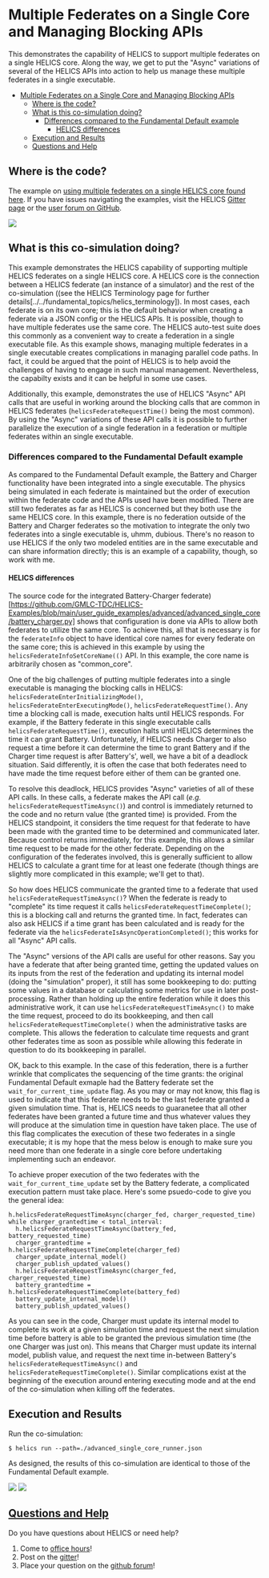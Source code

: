 # Multiple Federates on a Single Core and Managing Blocking APIs

This demonstrates the capability of HELICS to support multiple federates on a single HELICS core. Along the way, we get to put the "Async" variations of several of the HELICS APIs into action to help us manage these multiple federates in a single executable. 

- [Multiple Federates on a Single Core and Managing Blocking APIs](#multiple-federates-on-a-single-core-and-managing-blocking-apis)
  - [Where is the code?](#where-is-the-code)
  - [What is this co-simulation doing?](#what-is-this-co-simulation-doing)
    - [Differences compared to the Fundamental Default example](#differences-compared-to-the-fundamental-default-example)
      - [HELICS differences](#helics-differences)
  - [Execution and Results](#execution-and-results)
  - [Questions and Help](#questions-and-help)

## Where is the code?

The example on [using multiple federates on a single HELICS core found here](https://github.com/GMLC-TDC/HELICS-Examples/tree/main/user_guide_examples/advanced/advanced_single_core). If you have issues navigating the examples, visit the HELICS [Gitter page](https://gitter.im/GMLC-TDC/HELICS) or the [user forum on GitHub](https://github.com/GMLC-TDC/HELICS/discussions).

[![](https://github.com/GMLC-TDC/helics_doc_resources/raw/main/user_guide/advanced_single_core_github.png)](https://github.com/GMLC-TDC/helics_doc_resources/raw/main/user_guide/advanced_single_core_github.png)



## What is this co-simulation doing?

This example demonstrates the HELICS capability of supporting multiple HELICS federates on a single HELICS core. A HELICS core is the connection between a HELICS federate (an instance of a simulator) and the rest of the co-simulation ((see the HELICS Terminology page for further details[../../fundamental_topics/helics_terminology]). In most cases, each federate is on its own core; this is the default behavior when creating a federate via a JSON config or the HELICS APIs. It is possible, though to have multiple federates use the same core. The HELICS auto-test suite does this commonly as a convenient way to create a federation in a single executable file. As this example shows, managing multiple federates in a single executable creates complications in managing parallel code paths. In fact, it could be argued that the point of HELICS is to help avoid the challenges of having to engage in such manual management. Nevertheless, the capabilty exists and it can be helpful in some use cases.

Additionally, this example, demonstrates the use of HELICS "Async" API calls that are useful in working around the blocking calls that are common in HELICS federates (`helicsFederateRequestTime()` being the most common). By using the "Async" variations of these API calls it is possible to further parallelize the execution of a single federation in a federation or multiple federates within an single executable.

### Differences compared to the Fundamental Default example

As compared to the Fundamental Default example, the Battery and Charger functionality have been integrated into a single executable. The physics being simulated in each federate is maintained but the order of execution within the federate code and the APIs used have been modified. There are still two federates as far as HELICS is concerned but they both use the same HELICS core. In this example, there is no federation outside of the Battery and Charger federates so the motivation to integrate the only two federates into a single executable is, uhmm, dubious. There's no reason to use HELICS if the only two modeled entities are in the same executable and can share information directly; this is an example of a capability, though, so work with me.

#### HELICS differences

The source code for the integrated Battery-Charger federate)[https://github.com/GMLC-TDC/HELICS-Examples/blob/main/user_guide_examples/advanced/advanced_single_core/battery_charger.py] shows that configuration is done via APIs to allow both federates to utilize the same core. To achieve this, all that is necessary is for the `federateInfo` object to have identical core names for every federate on the same core; this is achieved in this example by using the `helicsFederateInfoSetCoreName(()` API. In this example, the core name is arbitrarily chosen as "common_core". 

One of the big challenges of putting multiple federates into a single executable is managing the blocking calls in HELICS: `helicsFederateEnterInitializingMode()`, `helicsFederateEnterExecutingMode()`, `helicsFederateRequestTime()`. Any time a blocking call is made, execution halts until HELICS responds. For example, if the Battery federate in this single executable calls `helicsFederateRequestTime()`, execution halts until HELICS determines the time it can grant Battery. Unfortunately, if HELICS needs Charger to also request a time before it can determine the time to grant Battery and if the Charger time request is after Battery's', well, we have a bit of a deadlock situation. Said differently, it is often the case that both federates need to have made the time request before either of them can be granted one. 

To resolve this deadlock, HELICS provides "Async" varieties of all of these API calls. In these calls, a federate makes the API call (_e.g._ `helicsFederateRequestTimeAsync()`) and control is immediately returned to the code and no return value (the granted time) is provided. From the HELICS standpoint, it considers the time request for that federate to have been made with the granted time to be determined and communicated later. Because control returns immediately, for this example, this allows a similar time request to be made for the other federate. Depending on the configuration of the federates involved, this is generally sufficient to allow HELICS to calculate a grant time for at least one federate (though things are slightly more complicated in this example; we'll get to that).

So how does HELICS communicate the granted time to a federate that used `helicsFederateRequestTimeAsync()`? When the federate is ready to "complete" its time request it calls `helicsFederateRequestTimeComplete()`; this is a blocking call and returns the granted time. In fact, federates can also ask HELICS if a time grant has been calculated and is ready for the federate via the `helicsFederateIsAsyncOperationCompleted()`; this works for all "Async" API calls.

The "Async" versions of the API calls are useful for other reasons. Say you have a federate that after being granted time, getting the updated values on its inputs from the rest of the federation and updating its internal model (doing the "simulation" proper), it still has some bookkeeping to do: putting some values in a database or calculating some metrics for use in later post-processing. Rather than holding up the entire federation while it does this administrative work, it can use `helicsFederateRequestTimeAsync()` to make the time request, proceed to do its bookkeeping, and then call `helicsFederateRequestTimeComplete()` when the administrative tasks are complete. This allows the federation to calculate time requests and grant other federates time as soon as possible while allowing this federate in question to do its bookkeeping in parallel.

OK, back to this example. In the case of this federation, there is a further wrinkle that complicates the sequencing of the time grants: the original Fundamental Default exmaple had the Battery federate set the `wait_for_current_time_update` flag. As you may or may not know, this flag is used to indicate that this federate needs to be the last federate granted a given simulation time. That is, HELICS needs to guaranetee that all other federates have been granted a future time and thus whatever values they will produce at the simulation time in question have taken place. The use of this flag complicates the execution of these two federates in a single executable; it is my hope that the mess below is enough to make sure you need more than one federate in a single core before undertaking implementing such an endeavor. 

To achieve proper execution of the two federates with the `wait_for_current_time_update` set by the Battery federate, a complicated execution pattern must take place. Here's some psuedo-code to give you the general idea:

```
h.helicsFederateRequestTimeAsync(charger_fed, charger_requested_time)
while charger_grantedtime < total_interval:
  h.helicsFederateRequestTimeAsync(battery_fed, battery_requested_time)
  charger_grantedtime = h.helicsFederateRequestTimeComplete(charger_fed)
  charger_update_internal_model()
  charger_publish_updated_values()
  h.helicsFederateRequestTimeAsync(charger_fed, charger_requested_time)
  battery_grantedtime = h.helicsFederateRequestTimeComplete(battery_fed)
  battery_update_internal_model()
  battery_publish_updated_values()
```

As you can see in the code, Charger must update its internal model to complete its work at a given simulation time and request the next simulation time before battery is able to be granted the previous simulation time (the one Charger was just on). This means that Charger must update its internal model, publish value, and request the next time in-between Battery's `helicsFederateRequestTimeAsync()` and `helicsFederateRequestTimeComplete()`. Similar complications exist at the beginning of the execution around entering executing mode and at the end of the co-simulation when killing off the federates. 

## Execution and Results

Run the co-simulation:

```shell-session
$ helics run --path=./advanced_single_core_runner.json
```

As designed, the results of this co-simulation are identical to those of the Fundamental Default example.

![](https://github.com/GMLC-TDC/helics_doc_resources/raw/main/user_guide/fundamental_default_resultbattery.png)
![](https://github.com/GMLC-TDC/helics_doc_resources/raw/main/user_guide/fundamental_default_resultcharger.png)


## [Questions and Help](../../support.md)

Do you have questions about HELICS or need help?

1. Come to [office hours](https://helics.org/HELICSOfficeHours.ics)!
2. Post on the [gitter](https://gitter.im/GMLC-TDC/HELICS)!
3. Place your question on the [github forum](https://github.com/GMLC-TDC/HELICS/discussions)!
